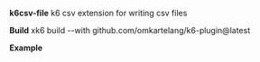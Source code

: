 **k6csv-file**
k6 csv extension for writing csv files

**Build**
xk6 build --with github.com/omkartelang/k6-plugin@latest

**Example**
